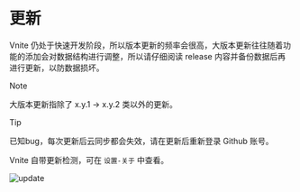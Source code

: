 # 更新

Vnite 仍处于快速开发阶段，所以版本更新的频率会很高，大版本更新往往随着功能的添加会对数据结构进行调整，所以请仔细阅读 release 内容并备份数据后再进行更新，以防数据损坏。

> [!NOTE]
> 大版本更新指除了 x.y.1 -> x.y.2 类以外的更新。

> [!TIP]
> 已知bug，每次更新后云同步都会失效，请在更新后重新登录 Github 账号。

Vnite 自带更新检测，可在 `设置-关于` 中查看。

![update](https://img.timero.xyz/i/2024/10/06/6702213d29ed6.webp)